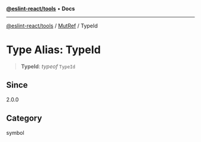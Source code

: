 [**@eslint-react/tools**](../../../README.md) • **Docs**

***

[@eslint-react/tools](../../../README.md) / [MutRef](../README.md) / TypeId

# Type Alias: TypeId

> **TypeId**: *typeof* `TypeId`

## Since

2.0.0

## Category

symbol
